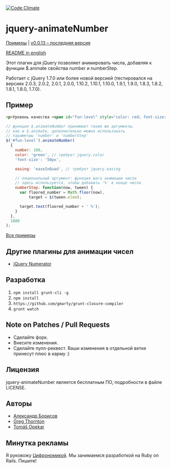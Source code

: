[![Code Climate](https://codeclimate.com/github/aishek/jquery-animateNumber.png)](https://codeclimate.com/github/aishek/jquery-animateNumber)

jquery-animateNumber
====================

[Примеры](http://aishek.github.io/jquery-animateNumber/) | [v0.0.13 – последняя версия](https://github.com/aishek/jquery-animateNumber/releases/tag/v0.0.13)

[README in english](https://github.com/aishek/jquery-animateNumber)

Этот плагин для jQuery позволяет анимировать числа, добавляя к функции $.animate свойства number и numberStep.

Работает с jQuery 1.7.0 или более новой версией (тестировался на версиях 2.0.3, 2.0.2, 2.0.1, 2.0.0, 1.10.2, 1.10.1, 1.10.0, 1.9.1, 1.9.0, 1.8.3, 1.8.2, 1.8.1, 1.8.0, 1.7.0).

## Пример
```html
<p>Уровень качества <span id="fun-level" style="color: red; font-size: 0px;">0 %</span>.</p>
```

```js
// функция $.animateNumber принимает такие же аргументы,
// как и $.animate, дополнительно можно использовать
// параметры 'number' и 'numberStep'
$('#fun-level').animateNumber(
  {
    number: 100,
    color: 'green', // требует jquery.color
    'font-size': '50px',

    easing: 'easeInQuad', // требует jquery.easing

    // опциональный аргумент: функция шага анимации числа
    // здесь используется, чтобы добавить '%' в конце числа
    numberStep: function(now, tween) {
      var floored_number = Math.floor(now),
          target = $(tween.elem);

      target.text(floored_number + ' %');
    }
  },
  1800
);
```

[Все примеры](http://aishek.github.io/jquery-animateNumber/)

## Другие плагины для анимации чисел

* [jQuery Numerator](http://plugins.jquery.com/numerator/)

## Разработка

1. `npm install grunt-cli -g`
2. `npm install`
3. `https://github.com/gmarty/grunt-closure-compiler`
4. `grunt watch`

## Note on Patches / Pull Requests

* Сделайте форк.
* Внесите изменения.
* Сделайте пулл-реквест. Ваши изменения в отдельной ветке принесут плюс в карму :)

## Лицензия

jquery-animateNumber является бесплатным ПО, подробности в файле LICENSE.

## Авторы

* [Александр Борисов](https://github.com/aishek)
* [Greg Thornton](https://github.com/xdissent)
* [Tomáš Opekar](https://github.com/topik)

## Минутка рекламы

Я руковожу [Цифрономикой](http://cifronomika.ru/). Мы занимаемся разработкой на Ruby on Rails. Пишите!
